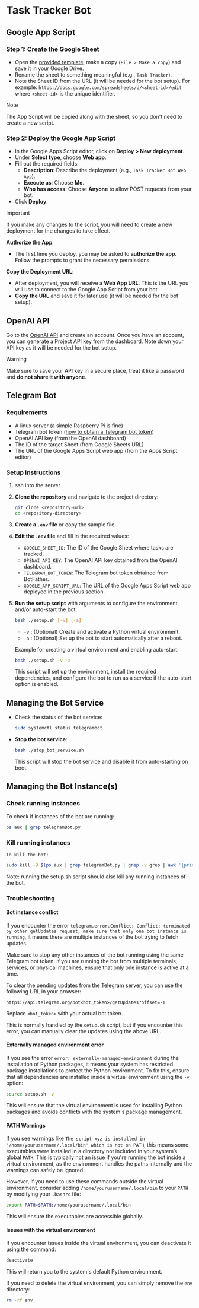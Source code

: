 # Task Tracker Bot

## Google App Script

### Step 1: Create the Google Sheet

   - Open the [provided template](https://docs.google.com/spreadsheets/d/1EE29NTNMOcg0yYRAXqDZPSOBJadOVLUY6OQPD0-0d2U/edit?gid=0#gid=0), make a copy (`File > Make a copy`) and save it in your Google Drive.
   - Rename the sheet to something meaningful (e.g., `Task Tracker`).
   - Note the Sheet ID from the URL (it will be needed for the bot setup). For example:
      `https://docs.google.com/spreadsheets/d/<sheet-id>/edit` where `<sheet-id>` is the unique identifier.

> [!NOTE]
> The App Script will be copied along with the sheet, so you don't need to create a new script.

### Step 2: Deploy the Google App Script

   - In the Google Apps Script editor, click on **Deploy > New deployment**.
   - Under **Select type**, choose **Web app**.
   - Fill out the required fields:
     - **Description**: Describe the deployment (e.g., `Task Tracker Bot Web App`).
     - **Execute as**: Choose **Me**.
     - **Who has access**: Choose **Anyone** to allow POST requests from your bot.
   - Click **Deploy**.

> [!IMPORTANT]
> If you make any changes to the script, you will need to create a new deployment for the changes to take effect.

**Authorize the App**:
   - The first time you deploy, you may be asked to **authorize the app**. Follow the prompts to grant the necessary permissions.

**Copy the Deployment URL**:
   - After deployment, you will receive a **Web App URL**. This is the URL you will use to connect to the Google App Script from your bot.
   - **Copy the URL** and save it for later use (it will be needed for the bot setup).

## OpenAI API

Go to the [OpenAI API](https://platform.openai.com/docs/guides/authentication) and create an account. Once you have an account, you can generate a Project API key from the dashboard. Note down your API key as it will be needed for the bot setup.

> [!WARNING]
> Make sure to save your API key in a secure place, treat it like a password and **do not share it with anyone**.

## Telegram Bot

### Requirements

- A linux server (a simple Raspberry Pi is fine)
- Telegram bot token ([how to obtain a Telegram bot token](https://core.telegram.org/bots/tutorial#obtain-your-bot-token))
- OpenAI API key (from the OpenAI dashboard)
- The ID of the target Sheet (from Google Sheets URL)
- The URL of the Google Apps Script web app (from the Apps Script editor)

### Setup Instructions

1. ssh into the server

2. **Clone the repository** and navigate to the project directory:

   ```bash
   git clone <repository-url>
   cd <repository-directory>
   ```

3. **Create a `.env` file** or copy the sample file

4. **Edit the `.env` file** and fill in the required values:

    - `GOOGLE_SHEET_ID`: The ID of the Google Sheet where tasks are tracked.
    - `OPENAI_API_KEY`: The OpenAI API key obtained from the OpenAI dashboard.
    - `TELEGRAM_BOT_TOKEN`: The Telegram bot token obtained from BotFather.
    - `GOOGLE_APP_SCRIPT_URL`: The URL of the Google Apps Script web app deployed in the previous section.

5. **Run the setup script** with arguments to configure the environment and/or auto-start the bot:

   ```bash
   bash ./setup.sh [-v] [-a]
   ```

   - `-v` : (Optional) Create and activate a Python virtual environment.
   - `-a` : (Optional) Set up the bot to start automatically after a reboot.

   Example for creating a virtual environment and enabling auto-start:

   ```bash
   bash ./setup.sh -v -a
   ```

   This script will set up the environment, install the required dependencies, and configure the bot to run as a service if the auto-start option is enabled.

## Managing the Bot Service

- Check the status of the bot service:

  ```bash
  sudo systemctl status telegrambot
  ```

- **Stop the bot service**:

  ```bash
  bash ./stop_bot_service.sh
  ```

  This script will stop the bot service and disable it from auto-starting on boot.

## Managing the Bot Instance(s)

### Check running instances

To check if instances of the bot are running:

```bash
ps aux | grep telegramBot.py
```

### Kill running instances

    To kill the bot:

```bash
sudo kill -9 $(ps aux | grep telegramBot.py | grep -v grep | awk '{print $2}')
```

Note: running the setup.sh script should also kill any running instances of the bot.

### Troubleshooting

#### Bot instance conflict

If you encounter the error `telegram.error.Conflict: Conflict: terminated by other getUpdates request; make sure that only one bot instance is running`, it means there are multiple instances of the bot trying to fetch updates.

Make sure to stop any other instances of the bot running using the same Telegram bot token. If you are running the bot from multiple terminals, services, or physical machines, ensure that only one instance is active at a time.

To clear the pending updates from the Telegram server, you can use the following URL in your browser:

```
https://api.telegram.org/bot<bot_token>/getUpdates?offset=-1
```
Replace `<bot_token>` with your actual bot token.

This is normally handled by the `setup.sh` script, but if you encounter this error, you can manually clear the updates using the above URL.

#### Externally managed environment error

If you see the error `error: externally-managed-environment` during the installation of Python packages, it means your system has restricted package installations to protect the Python environment. To fix this, ensure that all dependencies are installed inside a virtual environment using the `-v` option:

```bash
source setup.sh -v
```

This will ensure that the virtual environment is used for installing Python packages and avoids conflicts with the system's package management.

#### PATH Warnings

If you see warnings like `The script xyz is installed in '/home/yourusername/.local/bin' which is not on PATH`, this means some executables were installed in a directory not included in your system’s global `PATH`. This is typically not an issue if you're running the bot inside a virtual environment, as the environment handles the paths internally and the warnings can safely be ignored.

However, if you need to use these commands outside the virtual environment, consider adding `/home/yourusername/.local/bin` to your `PATH` by modifying your `.bashrc` file:

```bash
export PATH=$PATH:/home/yourusername/.local/bin
```

This will ensure the executables are accessible globally.

#### Issues with the virtual environment

If you encounter issues inside the virtual environment, you can deactivate it using the command:

```bash
deactivate
```

This will return you to the system's default Python environment.

If you need to delete the virtual environment, you can simply remove the `env` directory:

```bash
rm -rf env
```